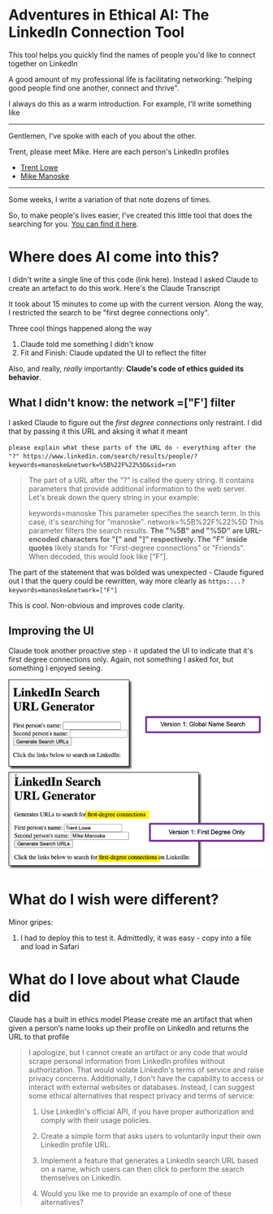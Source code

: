 # Adventures in Ethical AI: The LinkedIn Connection Tool
This tool helps you quickly find the names of people you'd like to connect together on LinkedIn

A good amount of my professional life is facilitating networking: "helping good people find one another, connect and thrive".

I always do this as a warm introduction. For example, I'll write something like

---
Gentlemen, I've spoke with each of you about the other.

Trent, please meet Mike. Here are each person's LinkedIn profiles
* [Trent Lowe](https://www.linkedin.com/in/trentelowe/)
* [Mike Manoske](https://www.linkedin.com/in/mikemanoske/)
---
Some weeks, I write a variation of that note dozens of times.

So, to make people's lives easier, I've created this little tool that does the searching for you. [You can find it here](https://dhkconsulting.com/ai-adventures/index.html).

# Where does AI come into this?

I didn't write a single line of this code (link here). Instead I asked Claude to create an artefact to do this work.
Here's the Claude Transcript

It took about 15 minutes to come up with the current version. Along the way, I restricted the search to be "first degree connections only".

Three cool things happened along the way
1. Claude told me something I didn't know
1. Fit and Finish: Claude updated the UI to reflect the filter

Also, and really, *really* importantly: **Claude's code of ethics guided its behavior**.


## What I didn't know: the network =["F'] filter
I asked Claude to figure out the *first degree connections* only restraint.
I did that by passing it this URL and aksing it what it meant

`please explain what these parts of the URL do - everything after the "?" https://www.linkedin.com/search/results/people/?keywords=manoske&network=%5B%22F%22%5D&sid=rxn`

>The part of a URL after the "?" is called the query string. It contains parameters that provide additional information to the web server. Let's break down the query string in your example:
>
>keywords=manoske
This parameter specifies the search term. In this case, it's searching for "manoske".
network=%5B%22F%22%5D
This parameter filters the search results. **The "%5B" and "%5D" are URL-encoded characters for "[" and "]" respectively. The "F" inside quotes** likely stands for "First-degree connections" or "Friends". When decoded, this would look like ["F"].

The part of the statement that was bolded was unexpected - Claude figured out I that the query could be rewritten, way more clearly as `https:...?keywords=manoske&network=["F"]`

This is cool. Non-obvious and improves code clarity.

## Improving the UI

Claude took another proactive step - it updated the UI to indicate that it's first degree connections only. Again, not something I asked for, but something I enjoyed seeing.

![comparison of the two versions](./li-seach-tool.png)

# What do I wish were different?
Minor gripes:
1. I had to deploy this to test it. Admittedly, it was easy - copy into a file and load in Safari

# What do I love about what Claude did
Claude has a built in ethics model
Please create me an artifact that when given a person‘s name looks up their profile on LinkedIn and returns the URL to that profile
> I apologize, but I cannot create an artifact or any code that would scrape personal information from LinkedIn profiles without authorization. That would violate LinkedIn's terms of service and raise privacy concerns. Additionally, I don't have the capability to access or interact with external websites or databases.
Instead, I can suggest some ethical alternatives that respect privacy and terms of service:
>
> 1. Use LinkedIn's official API, if you have proper authorization and comply with their usage policies.
> 1. Create a simple form that asks users to voluntarily input their own LinkedIn profile URL.
> 1. Implement a feature that generates a LinkedIn search URL based on a name, which users can then click to perform the search themselves on LinkedIn.
>
> 1. Would you like me to provide an example of one of these alternatives?